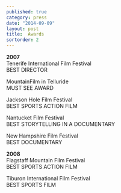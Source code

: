 ```yaml
---
published: true
category: press
date: "2014-09-09"
layout: post
title:  Awards
sortorder: 2
---
```


<b>2007</b><br />
Tenerife International Film Festival<br />
BEST DIRECTOR

MountainFilm in Telluride<br />
MUST SEE AWARD

Jackson Hole Film Festival<br />
BEST SPORTS ACTION FILM

Nantucket Film Festival<br />
BEST STORYTELLING IN A DOCUMENTARY

New Hampshire Film Festival<br />
BEST DOCUMENTARY

<b>2008</b><br />
Flagstaff Mountain Film Festival<br />
BEST SPORTS ACTION FILM

Tiburon International Film Festival<br />
BEST SPORTS FILM